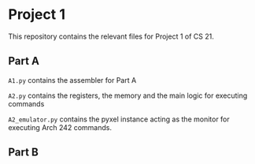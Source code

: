 # Project 1

This repository contains the relevant files for Project 1 of CS 21.
## Part A

`A1.py` contains the assembler for Part A

`A2.py` contains the registers, the memory and the main logic for executing commands

`A2_emulator.py` contains the pyxel instance acting as the monitor for executing Arch 242 commands.

## Part B

